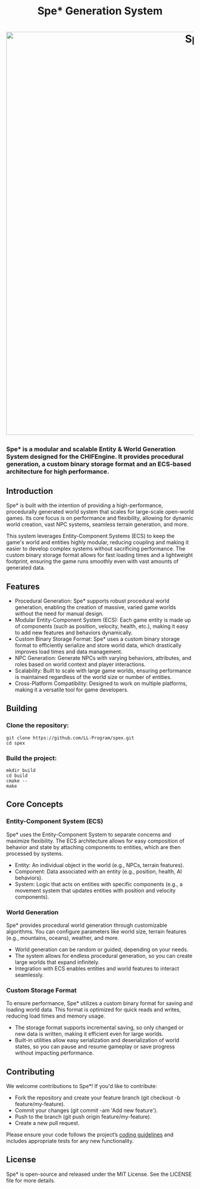<h1 align="center">
Spe* Generation System
<h1/>


<p align="center">
    <img src="page/Spe.png" width="1080" alt="Spe* logo">
</p>


###  Spe* is a modular and scalable Entity & World Generation System designed for the CHIFEngine. It provides procedural generation, a custom binary storage format and an ECS-based architecture for high performance. 

## Introduction

Spe* is built with the intention of providing a high-performance, procedurally generated world system that scales for large-scale open-world games. Its core focus is on performance and flexibility, allowing for dynamic world creation, vast NPC systems, seamless terrain generation, and more.

This system leverages Entity-Component Systems (ECS) to keep the game's world and entities highly modular, reducing coupling and making it easier to develop complex systems without sacrificing performance. The custom binary storage format allows for fast loading times and a lightweight footprint, ensuring the game runs smoothly even with vast amounts of generated data.

## Features

 - Procedural Generation: Spe* supports robust procedural world generation, enabling the creation of massive, varied game worlds without the need for manual design.
 - Modular Entity-Component System (ECS): Each game entity is made up of components (such as position, velocity, health, etc.), making it easy to add new features and behaviors dynamically.
 - Custom Binary Storage Format: Spe* uses a custom binary storage format to efficiently serialize and store world data, which drastically improves load times and data management.
 - NPC Generation: Generate NPCs with varying behaviors, attributes, and roles based on world context and player interactions.
 - Scalability: Built to scale with large game worlds, ensuring performance is maintained regardless of the world size or number of entities.
 - Cross-Platform Compatibility: Designed to work on multiple platforms, making it a versatile tool for game developers.



## Building

### Clone the repository:

```
git clone https://github.com/LL-Program/spex.git
cd spex
```

### Build the project:
```
mkdir build
cd build
cmake --
make
```

## Core Concepts
### Entity-Component System (ECS)

Spe* uses the Entity-Component System to separate concerns and maximize flexibility. The ECS architecture allows for easy composition of behavior and state by attaching components to entities, which are then processed by systems.

 - Entity: An individual object in the world (e.g., NPCs, terrain features).
 - Component: Data associated with an entity (e.g., position, health, AI behaviors).
 - System: Logic that acts on entities with specific components (e.g., a movement system that updates entities with position and velocity components).

### World Generation

Spe* provides procedural world generation through customizable algorithms. You can configure parameters like world size, terrain features (e.g., mountains, oceans), weather, and more.

 - World generation can be random or guided, depending on your needs.
 - The system allows for endless procedural generation, so you can create large worlds that expand infinitely.
 - Integration with ECS enables entities and world features to interact seamlessly.

### Custom Storage Format

To ensure performance, Spe* utilizes a custom binary format for saving and loading world data. This format is optimized for quick reads and writes, reducing load times and memory usage.

 - The storage format supports incremental saving, so only changed or new data is written, making it efficient even for large worlds.
 - Built-in utilities allow easy serialization and deserialization of world states, so you can pause and resume gameplay or save progress without impacting performance.


## Contributing

We welcome contributions to Spe*! If you'd like to contribute:

 - Fork the repository and create your feature branch (git checkout -b feature/my-feature).
 - Commit your changes (git commit -am 'Add new feature').
 - Push to the branch (git push origin feature/my-feature).
 - Create a new pull request.

Please ensure your code follows the project’s [coding guidelines](docs/SpexGeneralCodeGuidelinesEN.md) and includes appropriate tests for any new functionality.

## License

Spe* is open-source and released under the MIT License. See the LICENSE file for more details.

